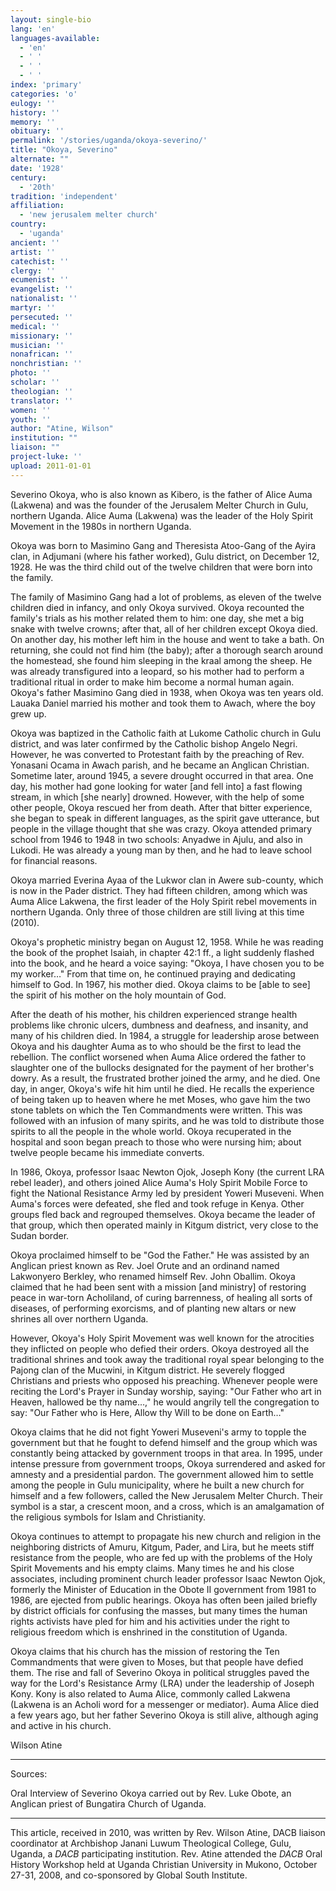 ```yaml
---
layout: single-bio
lang: 'en'
languages-available:
  - 'en'
  - ' '
  - ' '
  - ' '
index: 'primary'
categories: 'o'
eulogy: ''
history: ''
memory: ''
obituary: ''
permalink: '/stories/uganda/okoya-severino/'
title: "Okoya, Severino"
alternate: ""
date: '1928'
century:
  - '20th'
tradition: 'independent'
affiliation:
  - 'new jerusalem melter church'
country:
  - 'uganda'
ancient: ''
artist: ''
catechist: ''
clergy: ''
ecumenist: ''
evangelist: ''
nationalist: ''
martyr: ''
persecuted: ''
medical: ''
missionary: ''
musician: ''
nonafrican: ''
nonchristian: ''
photo: ''
scholar: ''
theologian: ''
translator: ''
women: ''
youth: ''
author: "Atine, Wilson"
institution: ""
liaison: ""
project-luke: ''
upload: 2011-01-01
---
```




Severino Okoya, who is also known as Kibero, is the father of Alice Auma (Lakwena) and was the founder of the Jerusalem Melter Church in Gulu, northern Uganda.
Alice Auma (Lakwena) was the leader of the Holy Spirit Movement in the 1980s in northern Uganda.

Okoya was born to Masimino Gang and Theresista Atoo-Gang of the Ayira clan, in Adjumani (where his father worked), Gulu district, on December 12, 1928. He was the third child out of the twelve children that were born into the family.

The family of Masimino Gang had a lot of problems, as eleven of the twelve children died in infancy, and only Okoya survived. Okoya recounted the family's trials as his mother related them to him: one day, she met a big snake with twelve crowns; after that, all of her children except Okoya died. On another day, his mother left him in the house and went to take a bath. On returning, she could not find him (the baby); after a thorough search around the homestead, she found him sleeping in the kraal among the sheep. He was already transfigured into a leopard, so his mother had to perform a traditional ritual in order to make him become a normal human again. Okoya's father Masimino Gang died in 1938, when Okoya was ten years old. Lauaka Daniel married his mother and took them to Awach, where the boy grew up.

Okoya was baptized in the Catholic faith at Lukome Catholic church in Gulu district, and was later confirmed by the Catholic bishop Angelo Negri. However, he was converted to Protestant faith by the preaching of Rev. Yonasani Ocama in Awach parish, and he became an Anglican Christian. Sometime later, around 1945, a severe drought occurred in that area. One day, his mother had gone looking for water [and fell into] a fast flowing stream, in which [she nearly] drowned. However, with the help of some other people, Okoya rescued her from death. After that bitter experience, she began to speak in different languages, as the spirit gave utterance, but people in the village thought that she was crazy. Okoya attended primary school from 1946 to 1948 in two schools: Anyadwe in Ajulu, and also in Lukodi. He was already a young man by then, and he had to leave school for financial reasons.

Okoya married Everina Ayaa of the Lukwor clan in Awere sub-county, which is now in the Pader district. They had fifteen children, among which was Auma Alice Lakwena, the first leader of the Holy Spirit rebel movements in northern Uganda. Only three of those children are still living at this time (2010).

Okoya's prophetic ministry began on August 12, 1958. While he was reading the book of the prophet Isaiah, in chapter 42:1 ff., a light suddenly flashed into the book, and he heard a voice saying: "Okoya, I have chosen you to be my worker…" From that time on, he continued praying and dedicating himself to God. In 1967, his mother died. Okoya claims to be [able to see] the spirit of his mother on the holy mountain of God.

After the death of his mother, his children experienced strange health problems like chronic ulcers, dumbness and deafness, and insanity, and many of his children died. In 1984, a struggle for leadership arose between Okoya and his daughter Auma as to who should be the first to lead the rebellion. The conflict worsened when Auma Alice ordered the father to slaughter one of the bullocks designated for the payment of her brother's dowry. As a result, the frustrated brother joined the army, and he died. One day, in anger, Okoya's wife hit him until he died. He recalls the experience of being taken up to heaven where he met Moses, who gave him the two stone tablets on which the Ten Commandments were written. This was followed with an infusion of many spirits, and he was told to distribute those spirits to all the people in the whole world. Okoya recuperated in the hospital and soon began preach to those who were nursing him; about twelve people became his immediate converts.

In 1986, Okoya, professor Isaac Newton Ojok, Joseph Kony (the current LRA rebel leader), and others joined Alice Auma's Holy Spirit Mobile Force to fight the National Resistance Army led by president Yoweri Museveni. When Auma's forces were defeated, she fled and took refuge in Kenya. Other groups fled back and regrouped themselves. Okoya became the leader of that group, which then operated mainly in Kitgum district, very close to the Sudan border.

Okoya proclaimed himself to be "God the Father." He was assisted by an Anglican priest known as Rev. Joel Orute and an ordinand named Lakwonyero Berkley, who renamed himself Rev. John Oballim. Okoya claimed that he had been sent with a mission [and ministry] of restoring peace in war-torn Acholiland, of curing barrenness, of healing all sorts of diseases, of performing exorcisms, and of planting new altars or new shrines all over northern Uganda.

However, Okoya's Holy Spirit Movement was well known for the atrocities they inflicted on people who defied their orders. Okoya destroyed all the traditional shrines and took away the traditional royal spear belonging to the Pajong clan of the Mucwini, in Kitgum district. He severely flogged Christians and priests who opposed his preaching. Whenever people were reciting the Lord's Prayer in Sunday worship, saying: "Our Father who art in Heaven, hallowed be thy name…," he would angrily tell the congregation to say: "Our Father who is Here, Allow thy Will to be done on Earth…"

Okoya claims that he did not fight Yoweri Museveni's army to topple the government but that he fought to defend himself and the group which was constantly being attacked by government troops in that area. In 1995, under intense pressure from government troops, Okoya surrendered and asked for amnesty and a presidential pardon. The government allowed him to settle among the people in Gulu municipality, where he built a new church for himself and a few followers, called the New Jerusalem Melter Church. Their symbol is a star, a crescent moon, and a cross, which is an amalgamation of the religious symbols for Islam and Christianity.

Okoya continues to attempt to propagate his new church and religion in the neighboring districts of Amuru, Kitgum, Pader, and Lira, but he meets stiff resistance from the people, who are fed up with the problems of the Holy Spirit Movements and his empty claims. Many times he and his close associates, including prominent church leader professor Isaac Newton Ojok, formerly the Minister of Education in the Obote II government from 1981 to 1986, are ejected from public hearings. Okoya has often been jailed briefly by district officials for confusing the masses, but many times the human rights activists have pled for him and his activities under the right to religious freedom which is enshrined in the constitution of Uganda.

Okoya claims that his church has the mission of restoring the Ten Commandments that were given to Moses, but that people have defied them. The rise and fall of Severino Okoya in political struggles paved the way for the Lord's Resistance Army (LRA) under the leadership of Joseph Kony. Kony is also related to Auma Alice, commonly called Lakwena (Lakwena is an Acholi word for a messenger or mediator).  Auma Alice died a few years ago, but her father Severino Okoya is still alive, although aging and active in his church.

Wilson Atine

---

Sources:

Oral Interview of Severino Okoya carried out by Rev. Luke Obote, an Anglican priest of Bungatira Church of Uganda.

---

This article, received in 2010, was written by Rev. Wilson Atine, DACB liaison coordinator at Archbishop Janani Luwum Theological College, Gulu, Uganda, a *DACB* participating institution. Rev. Atine attended the *DACB* Oral History Workshop held at Uganda Christian University in Mukono, October 27-31, 2008, and co-sponsored by Global South Institute.